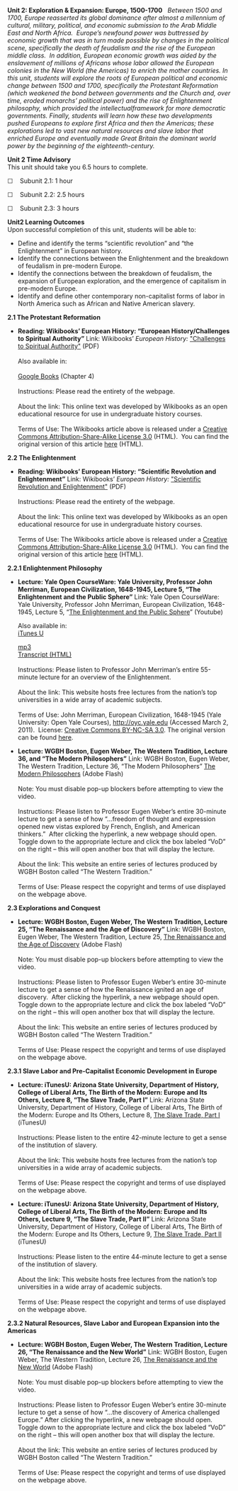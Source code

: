 **Unit 2: Exploration & Expansion: Europe, 1500-1700** <span
id="2"></span> 
*Between 1500 and 1700, Europe reasserted its global dominance after
almost a millennium of cultural, military, political, and economic
submission to the Arab Middle East and North Africa.  Europe’s newfound
power was buttressed by economic growth that was in turn made possible
by changes in the political scene, specifically the death of feudalism
and the rise of the European middle class.  In addition, European
economic growth was aided by the enslavement of millions of Africans
whose labor allowed the European colonies in the New World (the
Americas) to enrich the mother countries. In this unit, students will
explore the roots of European political and economic change between 1500
and 1700, specifically the Protestant Reformation (which weakened the
bond between governments and the Church and, over time, eroded monarchs’
political power) and the rise of Enlightenment philosophy, which
provided the intellectualframework for more democratic governments.
Finally, students will learn how these two developments pushed Europeans
to explore first Africa and then the Americas; these explorations led to
vast new natural resources and slave labor that enriched Europe and
eventually made Great Britain the dominant world power by the beginning
of the eighteenth-century.*

**Unit 2 Time Advisory**  
This unit should take you 6.5 hours to complete.

☐    Subunit 2.1: 1 hour

☐    Subunit 2.2: 2.5 hours

☐    Subunit 2.3: 3 hours

**Unit2 Learning Outcomes**  
Upon successful completion of this unit, students will be able to:

-   Define and identify the terms “scientific revolution” and “the
    Enlightenment” in European history.
-   Identify the connections between the Enlightenment and the breakdown
    of feudalism in pre-modern Europe.
-   Identify the connections between the breakdown of feudalism, the
    expansion of European exploration, and the emergence of capitalism
    in pre-modern Europe.
-   Identify and define other contemporary non-capitalist forms of labor
    in North America such as African and Native American slavery.

**2.1 The Protestant Reformation** <span id="2.1"></span> 
-   **Reading: Wikibooks’ European History: “European History/Challenges
    to Spiritual Authority”**
    Link: Wikibooks’ *European History:* ["Challenges to Spiritual
    Authority"](https://resources.saylor.org/wwwresources/archived/site/wp-content/uploads/2011/08/HIST-312-2.1-European-History-Challenges-to-Spiritual-Authority.pdf)
    (PDF)  
        
     Also available in:  
        
     [Google
    Books](http://books.google.com/books?id=AS3lhHWMkkIC&pg=PT48&lpg=PT48&dq=european+history+challenges+to+spiritual+authority&source=bl&ots=3FrAgcK98T&sig=4X0qV2jlCSFsmjyankv7MLVp3Qw&hl=en&ei=S6KgTLKAFsP7lweq47GlCg&sa=X&oi=book_result&ct=result&resnum=7&ved=0CDQQ6AEwBg#v=onepage&q&f=false)
    (Chapter 4)  
        
     Instructions: Please read the entirety of the webpage.  
        
     About the link: This online text was developed by Wikibooks as an
    open educational resource for use in undergraduate history
    courses.  
        
     Terms of Use: The Wikibooks article above is released under a
    [Creative Commons Attribution-Share-Alike License
    3.0](http://creativecommons.org/licenses/by-sa/3.0/) (HTML).  You
    can find the original version of this article
    [here](http://en.wikibooks.org/wiki/European_History/Challenges_to_Spiritual_Authority)
    (HTML).

**2.2 The Enlightenment** <span id="2.2"></span> 
-   **Reading: Wikibooks’ European History: “Scientific Revolution and
    Enlightenment”**
    Link: Wikibooks’ *European History:* ["Scientific Revolution and
    Enlightenment"](https://resources.saylor.org/wwwresources/archived/site/wp-content/uploads/2011/08/HIST312-2.2-European-History-Scientific-Revolution-and-Enlightenment.pdf)
    (PDF)  
        
     Instructions: Please read the entirety of the webpage.  
        
     About the link: This online text was developed by Wikibooks as an
    open educational resource for use in undergraduate history
    courses.  
        
     Terms of Use: The Wikibooks article above is released under a
    [Creative Commons Attribution-Share-Alike License
    3.0](http://creativecommons.org/licenses/by-sa/3.0/) (HTML).  You
    can find the original version of this article
    [here](http://en.wikibooks.org/wiki/European_History/Scientific_Revolution_and_Enlightenment)
    (HTML).

**2.2.1 Enlightenment Philosophy** <span id="2.2.1"></span> 
-   **Lecture: Yale Open CourseWare: Yale University, Professor John
    Merriman, European Civilization, 1648-1945, Lecture 5, “The
    Enlightenment and the Public Sphere”**
    Link: Yale Open CourseWare: Yale University, Professor John
    Merriman, European Civilization, 1648-1945, Lecture 5, “[The
    Enlightenment and the Public
    Sphere](http://www.youtube.com/watch?v=D2CmuJgurus)” (Youtube)  
      
     Also available in:   
     [iTunes
    U](http://deimos3.apple.com/WebObjects/Core.woa/Browse/yale.edu-dz.2821768462?i=2002787314)  

    [mp3](http://openmedia.yale.edu/projects/media_viewer/video_viewer2.php?window_size=audio&type=mp3&title=HIST%20202%20-%20Lecture%205%20-%20Prof.%20John%20Merriman&path=%2Fcourses%2Ffall08%2Fhist202%2Fmp3%2Fhist202_05_091708.mp3)   
     [Transcript (HTML)](http://oyc.yale.edu/transcript/574/hist-202)  
        
     Instructions: Please listen to Professor John Merriman’s entire
    55-minute lecture for an overview of the Enlightenment.  
        
     About the link: This website hosts free lectures from the nation’s
    top universities in a wide array of academic subjects.  
        
     Terms of Use: John Merriman, European Civilization, 1648-1945 (Yale
    University: Open Yale Courses), <http://oyc.yale.edu> (Accessed
    March 2, 2011).  License: [Creative Commons BY-NC-SA
    3.0](http://creativecommons.org/licenses/by-nc-sa/3.0/us/). The
    original version can be found
    [here](http://oyc.yale.edu/history/european-civilization-1648-1945/content/class-sessions).

-   **Lecture: WGBH Boston, Eugen Weber, The Western Tradition, Lecture
    36, and “The Modern Philosophers”**
    Link: WGBH Boston, Eugen Weber, The Western Tradition, Lecture 36,
    “The Modern Philosophers” [The Modern
    Philosophers](http://www.learner.org/resources/series58.html?pop=yes&pid=855)
    (Adobe Flash)  
        
     Note: You must disable pop-up blockers before attempting to view
    the video.  
        
     Instructions: Please listen to Professor Eugen Weber’s entire
    30-minute lecture to get a sense of how “…freedom of thought and
    expression opened new vistas explored by French, English, and
    American thinkers.”  After clicking the hyperlink, a new webpage
    should open.  Toggle down to the appropriate lecture and click the
    box labeled “VoD” on the right – this will open another box that
    will display the lecture.  
        
     About the link: This website an entire series of lectures produced
    by WGBH Boston called “The Western Tradition.”  
        
     Terms of Use: Please respect the copyright and terms of use
    displayed on the webpage above.

**2.3 Explorations and Conquest** <span id="2.3"></span> 
-   **Lecture: WGBH Boston, Eugen Weber, The Western Tradition, Lecture
    25, “The Renaissance and the Age of Discovery”**
    Link: WGBH Boston, Eugen Weber, The Western Tradition, Lecture 25,
    [The Renaissance and the Age of
    Discovery](http://www.learner.org/resources/series58.html?pop=yes&pid=855)
    (Adobe Flash)  
        
     Note: You must disable pop-up blockers before attempting to view
    the video.  
        
     Instructions: Please listen to Professor Eugen Weber’s entire
    30-minute lecture to get a sense of how the Renaissance ignited an
    age of discovery.  After clicking the hyperlink, a new webpage
    should open.  Toggle down to the appropriate lecture and click the
    box labeled “VoD” on the right – this will open another box that
    will display the lecture.  
        
     About the link: This website an entire series of lectures produced
    by WGBH Boston called “The Western Tradition.”  
        
     Terms of Use: Please respect the copyright and terms of use
    displayed on the webpage above.

**2.3.1 Slave Labor and Pre-Capitalist Economic Development in Europe**
<span id="2.3.1"></span> 
-   **Lecture: iTunesU: Arizona State University, Department of History,
    College of Liberal Arts, The Birth of the Modern: Europe and Its
    Others, Lecture 8, “The Slave Trade, Part I”**
    Link: Arizona State University, Department of History, College of
    Liberal Arts, The Birth of the Modern: Europe and Its Others,
    Lecture 8, [The Slave Trade, Part
    I](http://itunes.apple.com/WebObjects/MZStore.woa/wa/viewiTunesUCollection?id=383718908)
    (iTunesU)  
        
     Instructions: Please listen to the entire 42-minute lecture to get
    a sense of the institution of slavery.  
        
     About the link: This website hosts free lectures from the nation’s
    top universities in a wide array of academic subjects.  
        
     Terms of Use: Please respect the copyright and terms of use
    displayed on the webpage above.

-   **Lecture: iTunesU: Arizona State University, Department of History,
    College of Liberal Arts, The Birth of the Modern: Europe and Its
    Others, Lecture 9, “The Slave Trade, Part II”**
    Link: Arizona State University, Department of History, College of
    Liberal Arts, The Birth of the Modern: Europe and Its Others,
    Lecture 9, [The Slave Trade, Part
    II](http://itunes.apple.com/WebObjects/MZStore.woa/wa/viewiTunesUCollection?id=383718908)
    (iTunesU)  
        
     Instructions: Please listen to the entire 44-minute lecture to get
    a sense of the institution of slavery.  
        
     About the link: This website hosts free lectures from the nation’s
    top universities in a wide array of academic subjects.  
        
     Terms of Use: Please respect the copyright and terms of use
    displayed on the webpage above.

**2.3.2 Natural Resources, Slave Labor and European Expansion into the
Americas** <span id="2.3.2"></span> 
-   **Lecture: WGBH Boston, Eugen Weber, The Western Tradition, Lecture
    26, “The Renaissance and the New World”**
    Link: WGBH Boston, Eugen Weber, The Western Tradition, Lecture 26,
    [The Renaissance and the New
    World](http://www.learner.org/resources/series58.html?pop=yes&pid=855)
    (Adobe Flash)  
        
     Note: You must disable pop-up blockers before attempting to view
    the video.  
        
     Instructions: Please listen to Professor Eugen Weber’s entire
    30-minute lecture to get a sense of how “…the discovery of America
    challenged Europe.” After clicking the hyperlink, a new webpage
    should open.  Toggle down to the appropriate lecture and click the
    box labeled “VoD” on the right – this will open another box that
    will display the lecture.  
        
     About the link: This website an entire series of lectures produced
    by WGBH Boston called “The Western Tradition.”  
        
     Terms of Use: Please respect the copyright and terms of use
    displayed on the webpage above.


